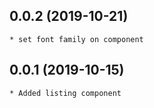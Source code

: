 ## 0.0.2 (2019-10-21)
    * set font family on component

## 0.0.1 (2019-10-15)
    * Added listing component
